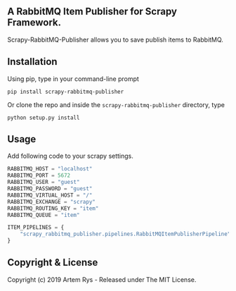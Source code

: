 ## A RabbitMQ Item Publisher for Scrapy Framework.

Scrapy-RabbitMQ-Publisher allows you to save publish items to RabbitMQ.

## Installation

Using pip, type in your command-line prompt

```
pip install scrapy-rabbitmq-publisher
```
 
Or clone the repo and inside the `scrapy-rabbitmq-publisher` directory, type

```
python setup.py install
```

## Usage

Add following code to your scrapy settings.

```python
RABBITMQ_HOST = "localhost"
RABBITMQ_PORT = 5672
RABBITMQ_USER = "guest"
RABBITMQ_PASSWORD = "guest"
RABBITMQ_VIRTUAL_HOST = "/"
RABBITMQ_EXCHANGE = "scrapy"
RABBITMQ_ROUTING_KEY = "item"
RABBITMQ_QUEUE = "item"

ITEM_PIPELINES = {
    "scrapy_rabbitmq_publisher.pipelines.RabbitMQItemPublisherPipeline": 1,
}
```

## Copyright & License

Copyright (c) 2019 Artem Rys - Released under The MIT License.